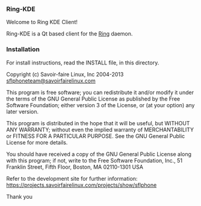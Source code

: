 
### Ring-KDE

Welcome to Ring KDE Client!

Ring-KDE is a Qt based client for the [Ring](https://www.ring.cx) daemon.

### Installation
For install instructions, read the INSTALL file, in this directory.


Copyright (c) Savoir-faire Linux, Inc 2004-2013
  <sflphoneteam@savoirfairelinux.com>

This program is free software; you can redistribute it and/or modify
it under the terms of the GNU General Public License as published by
the Free Software Foundation; either version 3 of the License, or
(at your option) any later version.

This program is distributed in the hope that it will be useful,
but WITHOUT ANY WARRANTY; without even the implied warranty of
MERCHANTABILITY or FITNESS FOR A PARTICULAR PURPOSE.  See the
GNU General Public License for more details.

You should have received a copy of the GNU General Public License
along with this program; if not, write to the Free Software
Foundation, Inc., 51 Franklin Street, Fifth Floor, Boston, MA  02110-1301  USA


Refer to the development site for further information: https://projects.savoirfairelinux.com/projects/show/sflphone


Thank you

